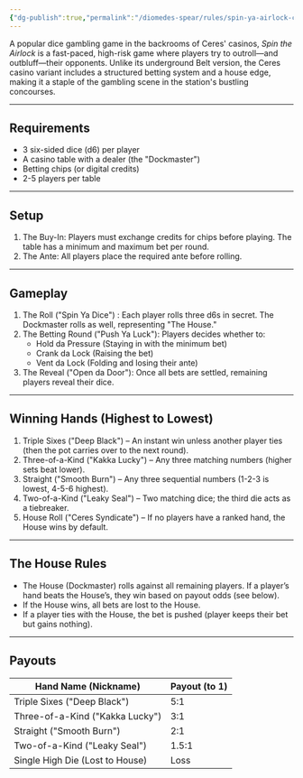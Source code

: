 ```yaml
---
{"dg-publish":true,"permalink":"/diomedes-spear/rules/spin-ya-airlock-ceres-edition/"}
---
```


A popular dice gambling game in the backrooms of Ceres' casinos, _Spin the Airlock_ is a fast-paced, high-risk game where players try to outroll—and outbluff—their opponents. Unlike its underground Belt version, the Ceres casino variant includes a structured betting system and a house edge, making it a staple of the gambling scene in the station's bustling concourses.

---
## Requirements
- 3 six-sided dice (d6) per player
- A casino table with a dealer (the "Dockmaster")
- Betting chips (or digital credits)
- 2-5 players per table

---
## Setup

1. The Buy-In: Players must exchange credits for chips before playing. The table has a minimum and maximum bet per round.
2. The Ante: All players place the required ante before rolling.

---
## Gameplay
1. The Roll ("Spin Ya Dice") : Each player rolls three d6s in secret. The Dockmaster rolls as well, representing "The House."
2. The Betting Round ("Push Ya Luck"): Players decides whether to:
    - Hold da Pressure (Staying in with the minimum bet)
    - Crank da Lock (Raising the bet)
    - Vent da Lock (Folding and losing their ante)
3. The Reveal ("Open da Door"): Once all bets are settled, remaining players reveal their dice.

---
## Winning Hands (Highest to Lowest)
1. Triple Sixes ("Deep Black") – An instant win unless another player ties (then the pot carries over to the next round).
2. Three-of-a-Kind ("Kakka Lucky") – Any three matching numbers (higher sets beat lower).
3. Straight ("Smooth Burn") – Any three sequential numbers (1-2-3 is lowest, 4-5-6 highest).
4. Two-of-a-Kind ("Leaky Seal") – Two matching dice; the third die acts as a tiebreaker.
5. House Roll ("Ceres Syndicate") – If no players have a ranked hand, the House wins by default.

---
## The House Rules
- The House (Dockmaster) rolls against all remaining players. If a player’s hand beats the House’s, they win based on payout odds (see below).
- If the House wins, all bets are lost to the House.
- If a player ties with the House, the bet is pushed (player keeps their bet but gains nothing).

---

## Payouts
| Hand Name (Nickname)            | Payout (to 1) |
| ------------------------------- | ------------- |
| Triple Sixes ("Deep Black")     | 5:1           |
| Three-of-a-Kind ("Kakka Lucky") | 3:1           |
| Straight ("Smooth Burn")        | 2:1           |
| Two-of-a-Kind ("Leaky Seal")    | 1.5:1         |
| Single High Die (Lost to House) | Loss          |
